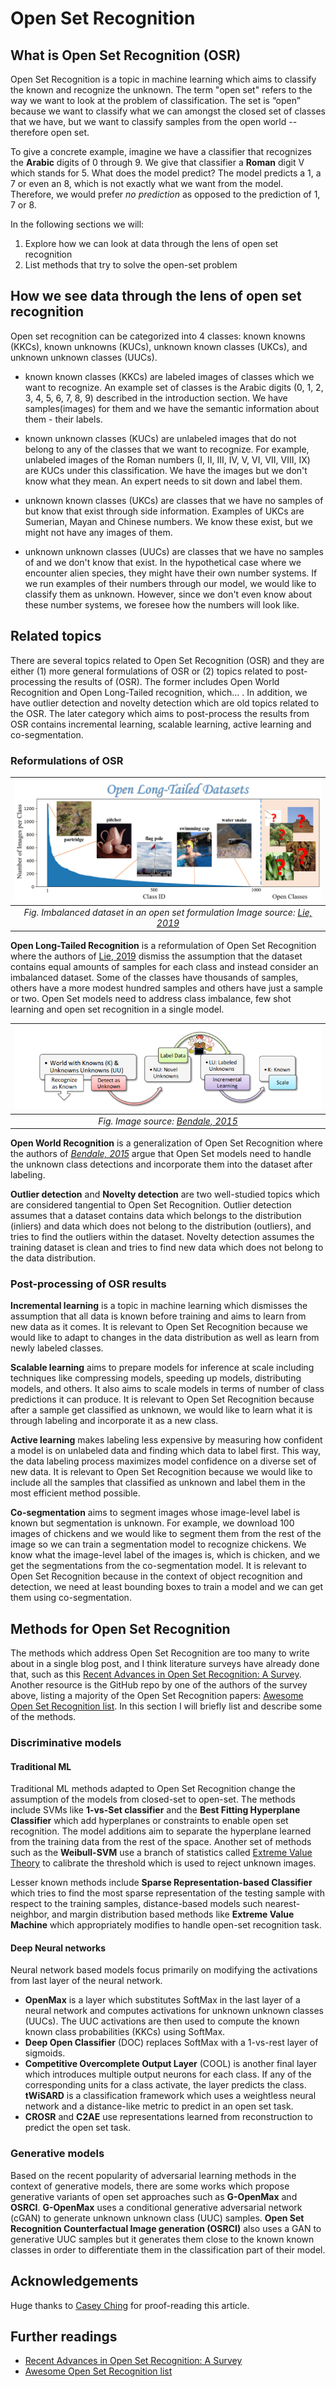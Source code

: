 # Open Set Recognition

## What is Open Set Recognition (OSR)

Open Set Recognition is a topic in machine learning which aims to classify the known and recognize the unknown. The term "open set" refers to the way we want to look at the problem of classification. The set is “open” because we want to classify what we can amongst the closed set of classes that we have, but we want to classify samples from the open world -- therefore open set.

To give a concrete example, imagine we have a classifier that recognizes the **Arabic** digits of 0 through 9. We give that classifier a **Roman** digit V which stands for 5. What does the model predict? The model predicts a 1, a 7 or even an 8, which is not exactly what we want from the model. Therefore, we would prefer *no prediction* as opposed to the  prediction of 1, 7 or 8. 

In the following sections we will:

1. Explore how we can look at data through the lens of open set recognition
2. List methods that try to solve the open-set problem

## How we see data through the lens of open set recognition
Open set recognition can be categorized into 4 classes: known knowns (KKCs), known unknowns (KUCs), unknown known classes (UKCs), and unknown unknown classes (UUCs). 
- known known classes (KKCs) are labeled images of classes which we want to recognize. An example set of classes is the Arabic digits (0, 1, 2, 3, 4, 5, 6, 7, 8, 9)  described in the introduction section. We have samples(images) for them and we have the semantic information about them - their labels.

- known unknown classes (KUCs) are unlabeled images that do not belong to any of the classes that we want to recognize. For example, unlabeled images of the Roman numbers (I, II, III, IV, V, VI, VII, VIII, IX) are KUCs under this classification. We have the images but we don't know what they mean. An expert needs to sit down and label them.

- unknown known classes (UKCs) are classes that we have no samples of but know that exist through side information. Examples of UKCs are Sumerian, Mayan and Chinese numbers. We know these exist, but we might not have any images of them.

- unknown unknown classes (UUCs) are classes that we have no samples of and we don't know that exist. In the hypothetical case where we encounter alien species, they might have their own number systems. If we run examples of their numbers through our model, we would like to classify them as unknown. However, since we don't even know about these number systems, we foresee how the numbers will look like.

## Related topics
There are several topics related to Open Set Recognition (OSR) and they are either (1) more general formulations of OSR or (2) topics related to post-processing the results of (OSR). The former includes Open World Recognition and Open Long-Tailed recognition, which… . In addition, we have outlier detection and novelty detection which are old topics related to the OSR. The later category which aims to post-process the results from OSR contains incremental learning, scalable learning, active learning and co-segmentation. 

### Reformulations of OSR

| ![Large-Scale Long-Tailed Recognition in an Open World](../images/open_long_tailed_datasets.png) |
| :----------------------------------------------------------: |
| *Fig. Imbalanced dataset in an open set formulation Image source: [Lie, 2019](https://arxiv.org/abs/1904.05160)* |

**Open Long-Tailed Recognition** is a reformulation of Open Set Recognition where the authors of [Lie, 2019](https://arxiv.org/abs/1904.05160) dismiss the assumption that the dataset contains equal amounts of samples for each class and instead consider an imbalanced dataset. Some of the classes have thousands of samples, others have a more modest hundred samples and others have just a sample or two. Open Set models need to address class imbalance, few shot learning and open set recognition in a single model. 

| ![Towards Open World Recognition](../images/open_world_recognition.png) |
| :----------------------------------------------------------: |
| *Fig.  Image source: [Bendale, 2015](https://www.cv-foundation.org/openaccess/content_cvpr_2015/papers/Bendale_Towards_Open_World_2015_CVPR_paper.pdf)* |

**Open World Recognition** is a generalization of Open Set Recognition where the authors of [*Bendale, 2015*](https://www.cv-foundation.org/openaccess/content_cvpr_2015/papers/Bendale_Towards_Open_World_2015_CVPR_paper.pdf) argue that Open Set models need to handle the unknown class detections and incorporate them into the dataset after labeling. 

**Outlier detection** and **Novelty detection** are two well-studied topics which are considered tangential to Open Set Recognition. Outlier detection assumes that a dataset contains data which belongs to the distribution (inliers) and data which does not belong to the distribution (outliers), and tries to find the outliers within the dataset. Novelty detection assumes the training dataset is clean and tries to find new data which does not belong to the data distribution.

### Post-processing of OSR results

**Incremental learning** is a topic in machine learning which dismisses the assumption that all data is known before training and aims to learn from new data as it comes. It is relevant to Open Set Recognition because we would like to adapt to changes in the data distribution as well as learn from newly labeled classes. 

**Scalable learning** aims to prepare models for inference at scale including techniques like compressing models, speeding up models, distributing models, and others. It also aims to scale models in terms of number of class predictions it can produce. It is relevant to Open Set Recognition because after a sample get classified as unknown, we would like to learn what it is through labeling and incorporate it as a new class.

**Active learning** makes labeling less expensive by measuring how confident a model is on unlabeled data and finding which data to label first. This way, the data labeling process maximizes model confidence on a diverse set of new data. It is relevant to Open Set Recognition because we would like to include all the samples that classified as unknown and label them in the most efficient method possible. 

**Co-segmentation** aims to segment images whose image-level label is known but segmentation is unknown. For example, we download 100 images of chickens and we would like to segment them from the rest of the image so we can train a segmentation model to recognize chickens. We know what the image-level label of the images is, which is chicken, and we get the segmentations from the co-segmentation model. It is relevant to Open Set Recognition because in the context of object recognition and detection, we need at least bounding boxes to train a model and we can get them using co-segmentation.

## Methods for Open Set Recognition

The methods which address Open Set Recognition are too many to write about in a single blog post, and I think literature surveys have already done that, such as this [Recent Advances in Open Set Recognition: A Survey](https://arxiv.org/abs/1811.08581). Another resource is the GitHub repo by one of the authors of the survey above, listing a majority of the Open Set Recognition papers: [Awesome Open Set Recognition list](https://github.com/iCGY96/awesome_OpenSetRecognition_list). In this section I will briefly list and describe some of the methods.

### Discriminative models
#### Traditional ML
Traditional ML methods adapted to Open Set Recognition change the assumption of the models from closed-set to open-set. The methods include SVMs like **1-vs-Set classifier** and the **Best Fitting Hyperplane Classifier** which add hyperplanes or constraints to enable open set recognition. The model additions aim to separate the hyperplane learned from the training data from the rest of the space. Another set of methods such as the **Weibull-SVM** use a branch of statistics called [Extreme Value Theory](https://en.wikipedia.org/wiki/Extreme_value_theory) to calibrate the threshold which is used to reject unknown images. 

Lesser known methods include **Sparse Representation-based Classifier** which tries to find the most sparse representation of the testing sample with respect to the training samples, distance-based models such nearest-neighbor, and margin distribution based methods like **Extreme Value Machine** which appropriately modifies to handle open-set recognition task. 

#### Deep Neural networks
Neural network based models focus primarily on modifying the activations from last layer of the neural network.

- **OpenMax** is a layer which substitutes SoftMax in the last layer of a neural network and computes activations for unknown unknown classes (UUCs). The UUC activations are then used to compute the known known class probabilities (KKCs) using SoftMax. 
- **Deep Open Classifier** (DOC) replaces SoftMax with a 1-vs-rest layer of sigmoids. 
- **Competitive Overcomplete Output Layer** (COOL) is another final layer which introduces multiple output neurons for each class. If any of the corresponding units for a class activate, the layer predicts the class. **tWiSARD** is a classification framework which uses a weightless neural network and a distance-like metric to predict in an open set task. 
- **CROSR** and **C2AE** use representations learned from reconstruction to predict the open set task. 

### Generative models

Based on the recent popularity of adversarial learning methods in the context of generative models, there are some works which propose generative variants of open set approaches such as **G-OpenMax** and **OSRCI**. **G-OpenMax** uses a conditional generative adversarial network (cGAN) to generate unknown unknown class (UUC) samples. **Open Set Recognition Counterfactual Image generation (OSRCI)** also uses a GAN to generative UUC samples but it generates them close to the known known classes in order to differentiate them in the classification part of their model. 

## Acknowledgements 

Huge thanks to [Casey Ching](https://twitter.com/cac317) for proof-reading this article. 

## Further readings

- [Recent Advances in Open Set Recognition: A Survey](https://arxiv.org/abs/1811.08581)
- [Awesome Open Set Recognition list](https://github.com/iCGY96/awesome_OpenSetRecognition_list)